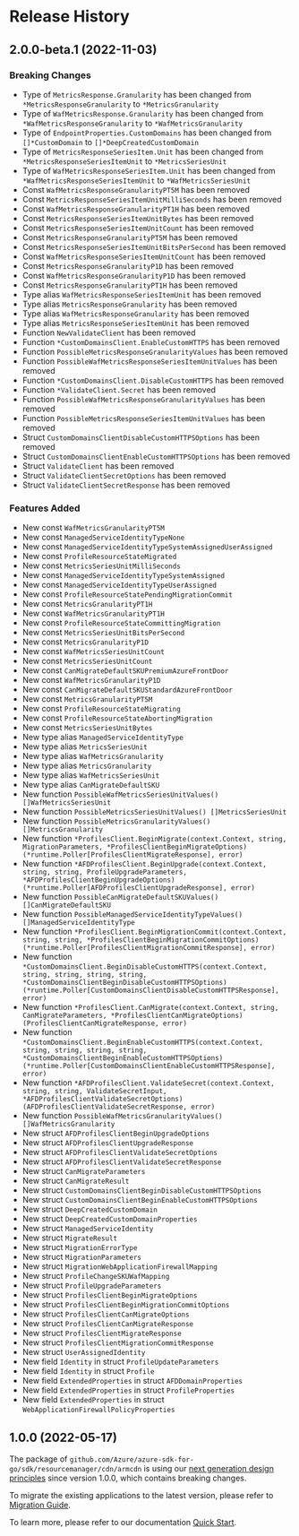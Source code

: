 # Release History

## 2.0.0-beta.1 (2022-11-03)
### Breaking Changes

- Type of `MetricsResponse.Granularity` has been changed from `*MetricsResponseGranularity` to `*MetricsGranularity`
- Type of `WafMetricsResponse.Granularity` has been changed from `*WafMetricsResponseGranularity` to `*WafMetricsGranularity`
- Type of `EndpointProperties.CustomDomains` has been changed from `[]*CustomDomain` to `[]*DeepCreatedCustomDomain`
- Type of `MetricsResponseSeriesItem.Unit` has been changed from `*MetricsResponseSeriesItemUnit` to `*MetricsSeriesUnit`
- Type of `WafMetricsResponseSeriesItem.Unit` has been changed from `*WafMetricsResponseSeriesItemUnit` to `*WafMetricsSeriesUnit`
- Const `WafMetricsResponseGranularityPT5M` has been removed
- Const `MetricsResponseSeriesItemUnitMilliSeconds` has been removed
- Const `WafMetricsResponseGranularityPT1H` has been removed
- Const `MetricsResponseSeriesItemUnitBytes` has been removed
- Const `MetricsResponseSeriesItemUnitCount` has been removed
- Const `MetricsResponseGranularityPT5M` has been removed
- Const `MetricsResponseSeriesItemUnitBitsPerSecond` has been removed
- Const `WafMetricsResponseSeriesItemUnitCount` has been removed
- Const `MetricsResponseGranularityP1D` has been removed
- Const `WafMetricsResponseGranularityP1D` has been removed
- Const `MetricsResponseGranularityPT1H` has been removed
- Type alias `WafMetricsResponseSeriesItemUnit` has been removed
- Type alias `MetricsResponseGranularity` has been removed
- Type alias `WafMetricsResponseGranularity` has been removed
- Type alias `MetricsResponseSeriesItemUnit` has been removed
- Function `NewValidateClient` has been removed
- Function `*CustomDomainsClient.EnableCustomHTTPS` has been removed
- Function `PossibleMetricsResponseGranularityValues` has been removed
- Function `PossibleWafMetricsResponseSeriesItemUnitValues` has been removed
- Function `*CustomDomainsClient.DisableCustomHTTPS` has been removed
- Function `*ValidateClient.Secret` has been removed
- Function `PossibleWafMetricsResponseGranularityValues` has been removed
- Function `PossibleMetricsResponseSeriesItemUnitValues` has been removed
- Struct `CustomDomainsClientDisableCustomHTTPSOptions` has been removed
- Struct `CustomDomainsClientEnableCustomHTTPSOptions` has been removed
- Struct `ValidateClient` has been removed
- Struct `ValidateClientSecretOptions` has been removed
- Struct `ValidateClientSecretResponse` has been removed

### Features Added

- New const `WafMetricsGranularityPT5M`
- New const `ManagedServiceIdentityTypeNone`
- New const `ManagedServiceIdentityTypeSystemAssignedUserAssigned`
- New const `ProfileResourceStateMigrated`
- New const `MetricsSeriesUnitMilliSeconds`
- New const `ManagedServiceIdentityTypeSystemAssigned`
- New const `ManagedServiceIdentityTypeUserAssigned`
- New const `ProfileResourceStatePendingMigrationCommit`
- New const `MetricsGranularityPT1H`
- New const `WafMetricsGranularityPT1H`
- New const `ProfileResourceStateCommittingMigration`
- New const `MetricsSeriesUnitBitsPerSecond`
- New const `MetricsGranularityP1D`
- New const `WafMetricsSeriesUnitCount`
- New const `MetricsSeriesUnitCount`
- New const `CanMigrateDefaultSKUPremiumAzureFrontDoor`
- New const `WafMetricsGranularityP1D`
- New const `CanMigrateDefaultSKUStandardAzureFrontDoor`
- New const `MetricsGranularityPT5M`
- New const `ProfileResourceStateMigrating`
- New const `ProfileResourceStateAbortingMigration`
- New const `MetricsSeriesUnitBytes`
- New type alias `ManagedServiceIdentityType`
- New type alias `MetricsSeriesUnit`
- New type alias `WafMetricsGranularity`
- New type alias `MetricsGranularity`
- New type alias `WafMetricsSeriesUnit`
- New type alias `CanMigrateDefaultSKU`
- New function `PossibleWafMetricsSeriesUnitValues() []WafMetricsSeriesUnit`
- New function `PossibleMetricsSeriesUnitValues() []MetricsSeriesUnit`
- New function `PossibleMetricsGranularityValues() []MetricsGranularity`
- New function `*ProfilesClient.BeginMigrate(context.Context, string, MigrationParameters, *ProfilesClientBeginMigrateOptions) (*runtime.Poller[ProfilesClientMigrateResponse], error)`
- New function `*AFDProfilesClient.BeginUpgrade(context.Context, string, string, ProfileUpgradeParameters, *AFDProfilesClientBeginUpgradeOptions) (*runtime.Poller[AFDProfilesClientUpgradeResponse], error)`
- New function `PossibleCanMigrateDefaultSKUValues() []CanMigrateDefaultSKU`
- New function `PossibleManagedServiceIdentityTypeValues() []ManagedServiceIdentityType`
- New function `*ProfilesClient.BeginMigrationCommit(context.Context, string, string, *ProfilesClientBeginMigrationCommitOptions) (*runtime.Poller[ProfilesClientMigrationCommitResponse], error)`
- New function `*CustomDomainsClient.BeginDisableCustomHTTPS(context.Context, string, string, string, string, *CustomDomainsClientBeginDisableCustomHTTPSOptions) (*runtime.Poller[CustomDomainsClientDisableCustomHTTPSResponse], error)`
- New function `*ProfilesClient.CanMigrate(context.Context, string, CanMigrateParameters, *ProfilesClientCanMigrateOptions) (ProfilesClientCanMigrateResponse, error)`
- New function `*CustomDomainsClient.BeginEnableCustomHTTPS(context.Context, string, string, string, string, *CustomDomainsClientBeginEnableCustomHTTPSOptions) (*runtime.Poller[CustomDomainsClientEnableCustomHTTPSResponse], error)`
- New function `*AFDProfilesClient.ValidateSecret(context.Context, string, string, ValidateSecretInput, *AFDProfilesClientValidateSecretOptions) (AFDProfilesClientValidateSecretResponse, error)`
- New function `PossibleWafMetricsGranularityValues() []WafMetricsGranularity`
- New struct `AFDProfilesClientBeginUpgradeOptions`
- New struct `AFDProfilesClientUpgradeResponse`
- New struct `AFDProfilesClientValidateSecretOptions`
- New struct `AFDProfilesClientValidateSecretResponse`
- New struct `CanMigrateParameters`
- New struct `CanMigrateResult`
- New struct `CustomDomainsClientBeginDisableCustomHTTPSOptions`
- New struct `CustomDomainsClientBeginEnableCustomHTTPSOptions`
- New struct `DeepCreatedCustomDomain`
- New struct `DeepCreatedCustomDomainProperties`
- New struct `ManagedServiceIdentity`
- New struct `MigrateResult`
- New struct `MigrationErrorType`
- New struct `MigrationParameters`
- New struct `MigrationWebApplicationFirewallMapping`
- New struct `ProfileChangeSKUWafMapping`
- New struct `ProfileUpgradeParameters`
- New struct `ProfilesClientBeginMigrateOptions`
- New struct `ProfilesClientBeginMigrationCommitOptions`
- New struct `ProfilesClientCanMigrateOptions`
- New struct `ProfilesClientCanMigrateResponse`
- New struct `ProfilesClientMigrateResponse`
- New struct `ProfilesClientMigrationCommitResponse`
- New struct `UserAssignedIdentity`
- New field `Identity` in struct `ProfileUpdateParameters`
- New field `Identity` in struct `Profile`
- New field `ExtendedProperties` in struct `AFDDomainProperties`
- New field `ExtendedProperties` in struct `ProfileProperties`
- New field `ExtendedProperties` in struct `WebApplicationFirewallPolicyProperties`


## 1.0.0 (2022-05-17)

The package of `github.com/Azure/azure-sdk-for-go/sdk/resourcemanager/cdn/armcdn` is using our [next generation design principles](https://azure.github.io/azure-sdk/general_introduction.html) since version 1.0.0, which contains breaking changes.

To migrate the existing applications to the latest version, please refer to [Migration Guide](https://aka.ms/azsdk/go/mgmt/migration).

To learn more, please refer to our documentation [Quick Start](https://aka.ms/azsdk/go/mgmt).